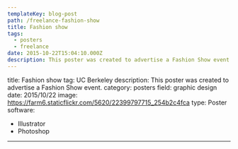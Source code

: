```yaml
---
templateKey: blog-post
path: /freelance-fashion-show
title: Fashion show
tags:
  - posters
  - freelance
date: 2015-10-22T15:04:10.000Z
description: This poster was created to advertise a Fashion Show event.
---
```


title: Fashion show
tag: UC Berkeley
description: This poster was created to advertise a Fashion Show event.
category: posters
field: graphic design
date: 2015/10/22
image: https://farm6.staticflickr.com/5620/22399797715_254b2c4fca
type: Poster
software:
- Illustrator
- Photoshop
---
